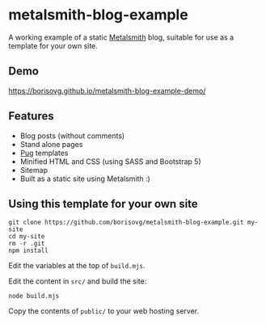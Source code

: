 # metalsmith-blog-example

A working example of a static [Metalsmith](https://metalsmith.io/) blog, suitable for use as a template for your own site.

## Demo

https://borisovg.github.io/metalsmith-blog-example-demo/

## Features

- Blog posts (without comments)
- Stand alone pages
- [Pug](https://pugjs.org/) templates
- Minified HTML and CSS (using SASS and Bootstrap 5)
- Sitemap
- Built as a static site using Metalsmith :)

## Using this template for your own site

```
git clone https://github.com/borisovg/metalsmith-blog-example.git my-site
cd my-site
rm -r .git
npm install
```

Edit the variables at the top of `build.mjs`.

Edit the content in `src/` and build the site:

```
node build.mjs
```

Copy the contents of `public/` to your web hosting server.
